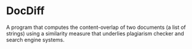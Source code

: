 # DocDiff
A program that computes the content-overlap of two documents (a list of strings) using a similarity measure that underlies plagiarism checker and search engine systems.
